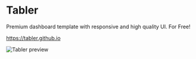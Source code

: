 # Tabler

Premium dashboard template with responsive and high quality UI. For Free!

 https://tabler.github.io

![Tabler preview](https://raw.githubusercontent.com/tabler/tabler.github.io/master/assets/images/dashboard.png)
